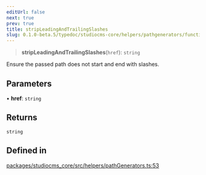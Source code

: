 ```yaml
---
editUrl: false
next: true
prev: true
title: stripLeadingAndTrailingSlashes
slug: 0.1.0-beta.5/typedoc/studiocms-core/helpers/pathgenerators/functions/stripleadingandtrailingslashes
---
```


> **stripLeadingAndTrailingSlashes**(`href`): `string`

Ensure the passed path does not start and end with slashes.

## Parameters

• **href**: `string`

## Returns

`string`

## Defined in

[packages/studiocms\_core/src/helpers/pathGenerators.ts:53](https://github.com/astrolicious/studiocms/tree/main/packages/studiocms_core/src/helpers/pathGenerators.ts#L53)
